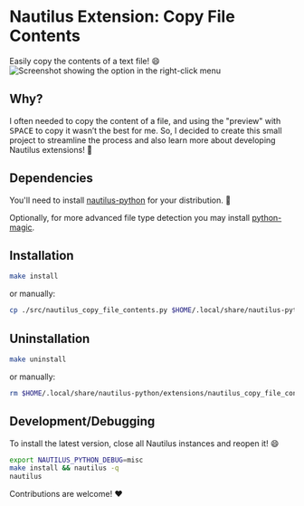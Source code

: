 # Nautilus Extension: Copy File Contents

Easily copy the contents of a text file! 😄  
![Screenshot showing the option in the right-click menu](https://github.com/user-attachments/assets/7fb749a3-25ee-4eae-b644-00c07510c11d)

## Why?

I often needed to copy the content of a file, and using the "preview" with
<kbd>SPACE</kbd> to copy it wasn’t the best for me. So, I decided to create
this small project to streamline the process and also learn more about
developing Nautilus extensions! 🚀

## Dependencies

You'll need to install [nautilus-python](https://gitlab.gnome.org/GNOME/nautilus-python) for your distribution. 🙂

Optionally, for more advanced file type detection you may install [python-magic](https://github.com/ahupp/python-magic).

## Installation

```bash
make install
```

or manually:

```bash
cp ./src/nautilus_copy_file_contents.py $HOME/.local/share/nautilus-python/extensions/
```

## Uninstallation

```bash
make uninstall
```

or manually:

```bash
rm $HOME/.local/share/nautilus-python/extensions/nautilus_copy_file_contents.py
```

## Development/Debugging

To install the latest version, close all Nautilus instances and reopen it! 😄

```bash
export NAUTILUS_PYTHON_DEBUG=misc
make install && nautilus -q
nautilus
```

Contributions are welcome! :heart:
